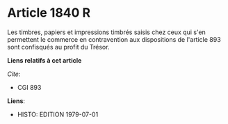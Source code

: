 # Article 1840 R

Les timbres, papiers et impressions timbrés saisis chez ceux qui s'en permettent le commerce en contravention aux
dispositions de l'article 893 sont confisqués au profit du Trésor.

**Liens relatifs à cet article**

_Cite_:

  - CGI 893

**Liens**:

  - HISTO: EDITION 1979-07-01
